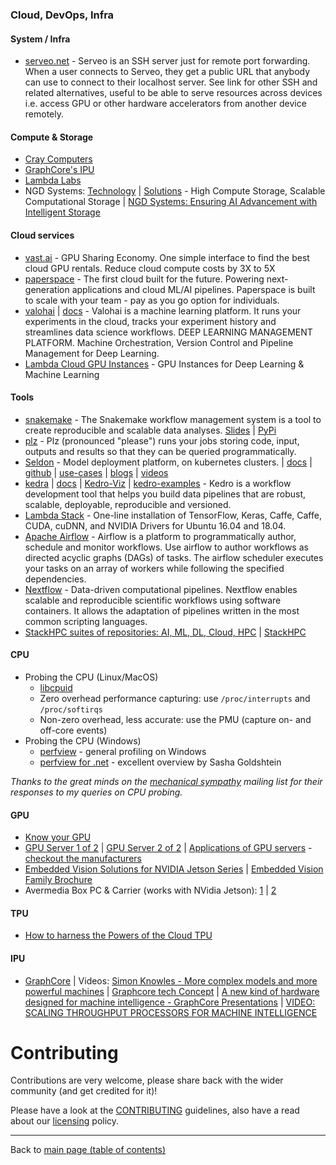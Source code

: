 ### Cloud, DevOps, Infra

#### System / Infra

  - [serveo.net](serveo.net) - Serveo is an SSH server just for remote port forwarding. When a user connects to Serveo, they get a public URL that anybody can use to connect to their localhost server. See link for other SSH and related alternatives, useful to be able to serve resources across devices i.e. access GPU or other hardware accelerators from another device remotely.

#### Compute & Storage
  
  - [Cray Computers](https://www.cray.com/ai)
  - [GraphCore's IPU](README.md#ipu)
  - [Lambda Labs](https://lambdalabs.com/)
  - NGD Systems: [Technology](https://www.ngdsystems.com/technology) | [Solutions](https://www.ngdsystems.com/solutions) - High Compute Storage, Scalable Computational Storage | [NGD Systems: Ensuring AI Advancement with Intelligent Storage](https://www.insightssuccess.com/ngd-systems-ensuring-ai-advancement-with-intelligent-storage/)

#### Cloud services

  - [vast.ai](about-vast.ai.md) - GPU Sharing Economy. One simple interface to find the best cloud GPU rentals. Reduce cloud compute costs by 3X to 5X
  - [paperspace](https://www.paperspace.com/) - The first cloud built for the future. Powering next-generation applications and cloud ML/AI pipelines. Paperspace is built to scale with your team - pay as you go option for individuals.
  - [valohai](https://www.valohai.com/) | [docs](https://docs.valohai.com/) - Valohai is a machine learning platform. It runs your experiments in the cloud, tracks your experiment history and streamlines data science workflows. DEEP LEARNING MANAGEMENT PLATFORM. Machine Orchestration, Version Control and Pipeline Management for Deep Learning.
  - [Lambda Cloud GPU Instances](https://lambdalabs.com/service/gpu-cloud) - GPU Instances for Deep Learning & Machine Learning

#### Tools
  - [snakemake](https://snakemake.readthedocs.io/en/stable/) - The Snakemake workflow management system is a tool to create reproducible and scalable data analyses. [Slides](https://slides.com/johanneskoester/snakemake-talk-40min#) | [PyPi](https://pypi.org/project/snakemake/)
  - [plz](http://github.com/prodo-ai/plz) - Plz (pronounced "please") runs your jobs storing code, input, outputs and results so that they can be queried programmatically.
  - [Seldon](https://www.seldon.io/open-source/) - Model deployment platform, on kubernetes clusters. | [docs](https://docs.seldon.io/projects/seldon-core/en/latest/) | [github](https://github.com/SeldonIO/seldon-core/blob/master/readme.md) | [use-cases](https://www.seldon.io/use-cases/) | [blogs](https://www.seldon.io/blog/) | [videos](https://www.youtube.com/channel/UCZq33lhQWAsd-8NDqOdjN_g/videos?view_as=subscriber)
  - [kedra](https://github.com/quantumblacklabs/kedro) | [docs](https://kedro.readthedocs.io/en/latest/) | [Kedro-Viz](https://github.com/quantumblacklabs/kedro-viz) | [kedro-examples](https://github.com/quantumblacklabs/kedro-examples) - Kedro is a workflow development tool that helps you build data pipelines that are robust, scalable, deployable, reproducible and versioned.
  - [Lambda Stack](https://lambdalabs.com/lambda-stack-deep-learning-software) - One-line installation of TensorFlow, Keras, Caffe, Caffe, CUDA, cuDNN, and NVIDIA Drivers for Ubuntu 16.04 and 18.04.
  - [Apache Airflow](https://airflow.apache.org/) - Airflow is a platform to programmatically author, schedule and monitor workflows. Use airflow to author workflows as directed acyclic graphs (DAGs) of tasks. The airflow scheduler executes your tasks on an array of workers while following the specified dependencies.
  - [Nextflow](https://www.nextflow.io/) - Data-driven computational pipelines. Nextflow enables scalable and reproducible scientific workflows using software containers. It allows the adaptation of pipelines written in the most common scripting languages.
  - [StackHPC suites of repositories: AI, ML, DL, Cloud, HPC](https://github.com/stackhpc) | [StackHPC](http://stackhpc.com/)

#### CPU
  - Probing the CPU (Linux/MacOS)
      - [libcpuid](http://libcpuid.sourceforge.net/index.html)
      + Zero overhead performance capturing: use `/proc/interrupts` and `/proc/softirqs`
      + Non-zero overhead, less accurate: use the PMU (capture on- and off-core events)
  - Probing the CPU (Windows)
      - [perfview](https://github.com/Microsoft/perfview) - general profiling on Windows
      - [perfview for .net](https://www.infoq.com/presentations/perfview-net) - excellent overview by Sasha Goldshtein
 
 _Thanks to the great minds on the [mechanical sympathy](https://groups.google.com/forum/#!forum/mechanical-sympathy) mailing list for their responses to my queries on CPU probing._

#### GPU
  - [Know your GPU](https://gist.github.com/neomatrix369/256913dcf77cdbb5855dd2d7f5d81b84)
  - [GPU Server 1 of 2](./gpus/GPU-Server-side-1-of-2.jpg) | [GPU Server 2 of 2](./gpus/GPU-Server-side-2-of-2.jpg) | [Applications of GPU servers](./gpus/Applications-of-GPU-Server.jpg) - [checkout the manufacturers](http://manli.com/en/)
  - [Embedded Vision Solutions for NVIDIA Jetson Series](https://www.avermedia.com/professional/category/nvidia_jetson_solutions) | [Embedded Vision Family Brochure](http://storage.avermedia.com/web_release_www/Solutions/Embedded_Vision_Solutions_brochure_20190429.pdf)
  - Avermedia Box PC & Carrier (works with NVidia Jetson): [1](./gpus/Avermedia-Box-PC-and-Carrier-1-of-2-works-with-NVidia-Jetson.jpg) | [2](./gpus/Avermedia-Box-PC-and-Carrier-2-of-2-works-with-NVidia-Jetson.jpg)

#### TPU
  - [How to harness the Powers of the Cloud TPU](https://medium.com/bitgrit-data-science-publication/how-to-harness-the-powers-of-the-cloud-tpu-3939dc363d9f)

#### IPU
  - [GraphCore](http://graphcore.ai) | Videos: [Simon Knowles - More complex models and more powerful machines](https://www.youtube.com/watch?v=dLvkF_TmyAc&feature=youtu.be) | [Graphcore tech Concept](https://youtu.be/cSXbhEsUUGo?t=916) | [A new kind of hardware designed for machine intelligence - GraphCore Presentations](http://www.bristol.bcs.org.uk/2017/graphcore.pdf) | [V‍ID‌EO‌‍: SCA‌LING‌‍ THRO‌UG‍HP‌‍U‌T P‍R‌O‍C‍ESSO‌‍RS FO‌‍R‍ MAC‌HINE INTELLIG‌ENC‌‍E](https://www.graphcore.ai/posts/video-scaling-throughput-processors-for-machine-intelligence)

# Contributing

Contributions are very welcome, please share back with the wider community (and get credited for it)!

Please have a look at the [CONTRIBUTING](../CONTRIBUTING.md) guidelines, also have a read about our [licensing](../LICENSE.md) policy.

---

Back to [main page (table of contents)](../README.md)